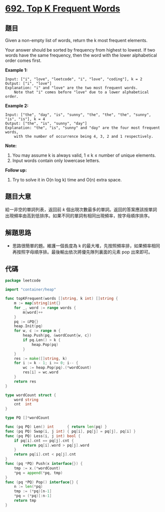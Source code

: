 # [692. Top K Frequent Words](https://leetcode.com/problems/top-k-frequent-words/)


## 題目

Given a non-empty list of words, return the k most frequent elements.

Your answer should be sorted by frequency from highest to lowest. If two words have the same frequency, then the word with the lower alphabetical order comes first.

**Example 1:**

```
Input: ["i", "love", "leetcode", "i", "love", "coding"], k = 2
Output: ["i", "love"]
Explanation: "i" and "love" are the two most frequent words.
    Note that "i" comes before "love" due to a lower alphabetical order.
```

**Example 2:**

```
Input: ["the", "day", "is", "sunny", "the", "the", "the", "sunny", "is", "is"], k = 4
Output: ["the", "is", "sunny", "day"]
Explanation: "the", "is", "sunny" and "day" are the four most frequent words,
    with the number of occurrence being 4, 3, 2 and 1 respectively.
```

**Note:**

1. You may assume k is always valid, 1 ≤ k ≤ number of unique elements.
2. Input words contain only lowercase letters.

**Follow up:**

1. Try to solve it in O(n log k) time and O(n) extra space.

## 題目大意

給一非空的單詞列表，返回前 *k* 個出現次數最多的單詞。返回的答案應該按單詞出現頻率由高到低排序。如果不同的單詞有相同出現頻率，按字母順序排序。

## 解題思路

- 思路很簡單的題。維護一個長度為 k 的最大堆，先按照頻率排，如果頻率相同再按照字母順序排。最後輸出依次將優先隊列裏面的元素 pop 出來即可。

## 代碼

```go
package leetcode

import "container/heap"

func topKFrequent(words []string, k int) []string {
	m := map[string]int{}
	for _, word := range words {
		m[word]++
	}
	pq := &PQ{}
	heap.Init(pq)
	for w, c := range m {
		heap.Push(pq, &wordCount{w, c})
		if pq.Len() > k {
			heap.Pop(pq)
		}
	}
	res := make([]string, k)
	for i := k - 1; i >= 0; i-- {
		wc := heap.Pop(pq).(*wordCount)
		res[i] = wc.word
	}
	return res
}

type wordCount struct {
	word string
	cnt  int
}

type PQ []*wordCount

func (pq PQ) Len() int      { return len(pq) }
func (pq PQ) Swap(i, j int) { pq[i], pq[j] = pq[j], pq[i] }
func (pq PQ) Less(i, j int) bool {
	if pq[i].cnt == pq[j].cnt {
		return pq[i].word > pq[j].word
	}
	return pq[i].cnt < pq[j].cnt
}
func (pq *PQ) Push(x interface{}) {
	tmp := x.(*wordCount)
	*pq = append(*pq, tmp)
}
func (pq *PQ) Pop() interface{} {
	n := len(*pq)
	tmp := (*pq)[n-1]
	*pq = (*pq)[:n-1]
	return tmp
}
```